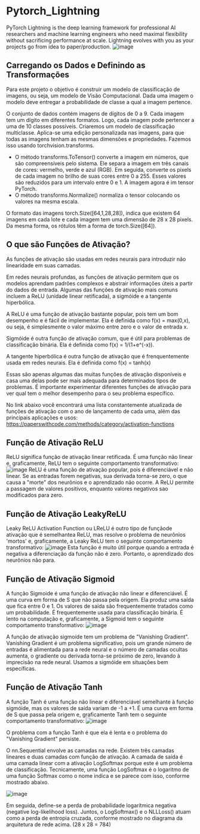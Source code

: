 # Pytorch_Lightning
PyTorch Lightning is the deep learning framework for professional AI researchers and machine learning engineers who need maximal flexibility without sacrificing performance at scale. Lightning evolves with you as your projects go from idea to paper/production.
  ![image](https://github.com/WeberSouzaWeb/Pytorch_Lightning/assets/107212929/507113fe-6aa4-4923-90c6-b93f0fbfae8e)
## Carregando os Dados e Definindo as Transformações
  Para este projeto o objetivo é construir um modelo de classificação de imagens, ou seja, um modelo de Visão Computacional. Dada uma imagem o modelo deve entregar a probabilidade de classe a qual a imagem pertence.

  O conjunto de dados contém imagens de dígitos de 0 a 9. Cada imagem tem um dígito em diferentes formatos. Logo, cada imagem pode pertencer a uma de 10 classes possíveis. Criaremos um modelo de classificação multiclasse.
  Aplica-se uma edição personalizada nas imagens, para que todas as imagens tenham as mesmas dimensões e propriedades. Fazemos isso usando torchvision.transforms.
  - O método transforms.ToTensor() converte a imagem em números, que são compreensíveis pelo sistema. Ele separa a imagem em três canais de cores: vermelho, verde e azul (RGB). Em seguida, converte os pixels de cada imagem no brilho de suas cores entre 0 a 255. Esses valores são reduzidos para um intervalo entre 0 e 1. A imagem agora é im tensor PyTorch.
  - O método transforms.Normalize() normaliza o tensor colocando os valores na mesma escala.

  O formato das imagens torch.Size([64,1,28,28]), indica que existem 64 imagens em cada lote e cada imagem tem uma dimensão de 28 x 28 pixels. Da mesma forma, os rótulos têm a forma de torch.Size([64]).
## O que são Funções de Ativação?
  As funções de ativação são usadas em redes neurais para introduzir não linearidade em suas camadas.

  Em redes neurais profundas, as funções de ativação permitem que os modelos aprendam padrões complexos e abstrair informações úteis a partir do dados de entrada. Algumas das funções de ativação mais comuns incluem a ReLU (unidade linear retificada), a sigmóide e a tangente hiperbólica.

  A ReLU é uma função de ativação bastante popular, pois tem um bom desempenho e é fácil de implementar. Ela é definida como f(x) = max(0,x), ou seja, é simplesmente o valor máximo entre zero e o valor de entrada x.

  Sigmóide é outra função de ativação comum, que é útil para problemas de classificação binária. Ela é definida como f(x) = 1/(1+e^(-x)).

  A tangente hiperbólica é outra função de ativação que é frenquentemente usada em redes neurais. Ela é definida como f(x) = tanh(x)

  Essas são apenas algumas das muitas funções de ativação disponíveis e casa uma delas pode ser mais adequada para determinados tipos de problemas. É importante experimentar diferentes funções de ativação para ver qual tem o melhor desempenho para o seu problema específico.

  No link abaixo você encontrará uma lista constantemente atualizada de funções de ativação com o ano de lançamento de cada uma, além das principais aplicações e usos:
  https://paperswithcode.com/methods/category/activation-functions

## Função de Ativação ReLU

  ReLU significa função de ativação linear retificada. É uma função não linear e, graficamente, ReLU tem o seguinte comportamento transformativo:
  ![image](https://github.com/WeberSouzaWeb/Pytorch_Lightning/assets/107212929/f0dc03f8-eada-4e2c-a12d-e310c34a14e8)
  ReLU é uma função de ativação popular, pois é diferenciável e não linear. Se as entradas forem negativas, sua derivada torna-se zero, o que causa a "morte" dos neurônios e o aprendizado não ocorre. A ReLU permite a passagem de valores positivos, enquanto valores negativos sao modificados para zero.

## Função de Ativação LeakyReLU

  Leaky ReLU Activation Function ou LReLU é outro tipo de funçãode ativação que é semelhantea ReLU, mas resolve o problema de neurônios 'mortos' e, graficamente, a Leaky ReLU tem o seguinte comportamento transformativo:
  ![image](https://github.com/WeberSouzaWeb/Pytorch_Lightning/assets/107212929/9a86b91d-4054-4c62-9a31-b1480cf65adb)
  Esta função é muito útil porque quando a entrada é negativa a diferenciação da função não é zero. Portanto, o aprendizado dos neurônios não para.

## Função de Ativação Sigmoid

  A função Sigmoide é uma função de ativação não linear e diferenciável. É uma curva em forma de S que não passa pela origem. Ela produz uma saída que fica entre 0 e 1. Os valores de saída são frequentemente tratados como um probabilidade. É frequentemente usada para classificação binária. É lento na computação e, graficamente, a Sigmoid tem o seguinte comportamento transformativo:
  ![image](https://github.com/WeberSouzaWeb/Pytorch_Lightning/assets/107212929/297b35ca-6814-4538-9b50-d2039551b11c)

  A função de ativação sigmoíde tem um problema de "Vanishing Gradient". Vanishing Gradient é um problema significativo, pois um grande número de entradas é alimentada para a rede neural e o número de camadas ocultas aumenta, o gradiente ou derivada torna-se próximo de zero, levando à imprecisão na rede neural. Usamos a sigmóide em situações bem específicas.

## Função de Ativação Tanh

  A função Tanh é uma função não linear e diferenciável semelhante à função sigmóide, mas os valores de saída variam de -1 a +1. É uma curva em forma de S que passa pela origem e, graficamente Tanh tem o seguinte comportamento transformativo:
  ![image](https://github.com/WeberSouzaWeb/Pytorch_Lightning/assets/107212929/fb04ab3c-af44-4e33-9e84-1733c024137a)

O problema com a função Tanh é que ela é lenta e o problema do "Vanishing Gradient" persiste.

O nn.Sequential envolve as camadas na rede. Existem três camadas lineares e duas camadas com função de ativação. A camada de saída é uma camada linear com a ativação LogSoftmax porque este é um problema de classificação. Tecnicamente, uma função LogSoftmax é o logaritmo de uma função Softmax como o nome indica e se parece com isso, conforme mostrado abaixo.

![image](https://github.com/WeberSouzaWeb/Pytorch_Lightning/assets/107212929/7ce112df-912f-4500-bb05-750e86182177)

Em seguida, define-se a perda de probabilidade logarítmica negativa (negative log-likelihood loss). Juntos, o LogSoftmax() e o NLLLoss() atuam como a perda de entropia cruzada, conforme mostrado no diagrama da arquitetura de rede acima.   (28 x 28 = 784)


